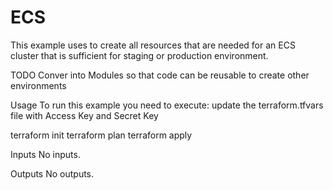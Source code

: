 # ECS
This example uses to create all resources that are needed for an ECS cluster that is sufficient for staging or production environment.

TODO
Conver into Modules so that code can be reusable to create other environments

Usage
To run this example you need to execute:
update the terraform.tfvars file with Access Key and Secret Key

terraform init
terraform plan
terraform apply

Inputs
No inputs.

Outputs
No outputs.
